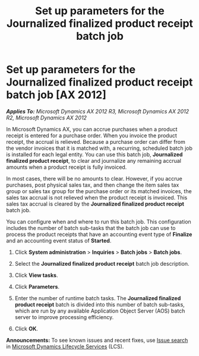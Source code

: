 ﻿---
title: Set up parameters for the Journalized finalized product receipt batch job
TOCTitle: Set up parameters for the Journalized finalized product receipt batch job
ms:assetid: a919e966-c271-4760-b2dd-547fab26a218
ms:mtpsurl: https://technet.microsoft.com/en-us/library/JJ841079(v=AX.60)
ms:contentKeyID: 50406238
ms.date: 05/01/2014
mtps_version: v=AX.60
---

# Set up parameters for the Journalized finalized product receipt batch job [AX 2012]


_**Applies To:** Microsoft Dynamics AX 2012 R3, Microsoft Dynamics AX 2012 R2, Microsoft Dynamics AX 2012_

In Microsoft Dynamics AX, you can accrue purchases when a product receipt is entered for a purchase order. When you invoice the product receipt, the accrual is relieved. Because a purchase order can differ from the vendor invoices that it is matched with, a recurring, scheduled batch job is installed for each legal entity. You can use this batch job, **Journalized finalized product receipt**, to clear and journalize any remaining accrual amounts when a product receipt is fully invoiced.

In most cases, there will be no amounts to clear. However, if you accrue purchases, post physical sales tax, and then change the item sales tax group or sales tax group for the purchase order or its matched invoices, the sales tax accrual is not relieved when the product receipt is invoiced. This sales tax accrual is cleared by the **Journalized finalized product receipt** batch job.

You can configure when and where to run this batch job. This configuration includes the number of batch sub-tasks that the batch job can use to process the product receipts that have an accounting event type of **Finalize** and an accounting event status of **Started**.

1.  Click **System administration** \> **Inquiries** \> **Batch jobs** \> **Batch jobs**.

2.  Select the **Journalized finalized product receipt** batch job description.

3.  Click **View tasks**.

4.  Click **Parameters**.

5.  Enter the number of runtime batch tasks. The **Journalized finalized product receipt** batch is divided into this number of batch sub-tasks, which are run by any available Application Object Server (AOS) batch server to improve processing efficiency.

6.  Click **OK**.

  
**Announcements:** To see known issues and recent fixes, use [Issue search](http://go.microsoft.com/fwlink/?linkid=389258) in [Microsoft Dynamics Lifecycle Services](http://go.microsoft.com/fwlink/?linkid=306505) (LCS).

